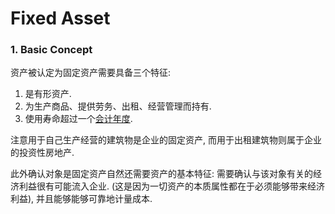 # Fixed Asset

### 1. Basic Concept

资产被认定为固定资产需要具备三个特征:

1. 是有形资产.
2. 为生产商品、提供劳务、出租、经营管理而持有.
3. 使用寿命超过一个[会计年度](https://en.wikipedia.org/wiki/Fiscal_year).

注意用于自己生产经营的建筑物是企业的固定资产, 而用于出租建筑物则属于企业的投资性房地产.

此外确认对象是固定资产自然还需要资产的基本特征: 需要确认与该对象有关的经济利益很有可能流入企业. (这是因为一切资产的本质属性都在于必须能够带来经济利益), 并且能够能够可靠地计量成本.

